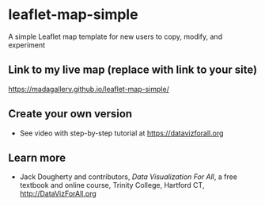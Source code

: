 # leaflet-map-simple
A simple Leaflet map template for new users to copy, modify, and experiment

## Link to my live map (replace with link to your site)

https://madagallery.github.io/leaflet-map-simple/

## Create your own version
- See video with step-by-step tutorial at https://datavizforall.org

## Learn more
- Jack Dougherty and contributors, *Data Visualization For All*, a free textbook and online course, Trinity College, Hartford CT, http://DataVizForAll.org
